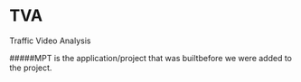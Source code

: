 TVA
===

Traffic Video Analysis

#####MPT is the application/project that was builtbefore we were added to the project.

